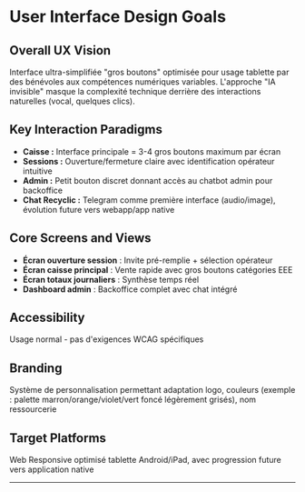 # User Interface Design Goals

## Overall UX Vision
Interface ultra-simplifiée "gros boutons" optimisée pour usage tablette par des bénévoles aux compétences numériques variables. L'approche "IA invisible" masque la complexité technique derrière des interactions naturelles (vocal, quelques clics).

## Key Interaction Paradigms
- **Caisse :** Interface principale = 3-4 gros boutons maximum par écran
- **Sessions :** Ouverture/fermeture claire avec identification opérateur intuitive
- **Admin :** Petit bouton discret donnant accès au chatbot admin pour backoffice
- **Chat Recyclic :** Telegram comme première interface (audio/image), évolution future vers webapp/app native

## Core Screens and Views
- **Écran ouverture session** : Invite pré-remplie + sélection opérateur
- **Écran caisse principal** : Vente rapide avec gros boutons catégories EEE
- **Écran totaux journaliers** : Synthèse temps réel
- **Dashboard admin** : Backoffice complet avec chat intégré

## Accessibility
Usage normal - pas d'exigences WCAG spécifiques

## Branding
Système de personnalisation permettant adaptation logo, couleurs (exemple : palette marron/orange/violet/vert foncé légèrement grisés), nom ressourcerie

## Target Platforms
Web Responsive optimisé tablette Android/iPad, avec progression future vers application native

---
